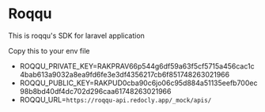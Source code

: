 # Roqqu

This is roqqu's SDK for laravel application

Copy this to your env file

* ROQQU_PRIVATE_KEY=RAKPRAV66p544g6df59a63f5cf5715a456cac1c4bab613a9032a8ea9fd6fe3e3df4356217cb6f851748263021966
* ROQQU_PUBLIC_KEY=RAKPUD0cba90c6jo06c95d884a51135eefb700ec98b8bd40df4dc702d296caa61748263021966
* ROQQU_URL=`https://roqqu-api.redocly.app/_mock/apis/`
